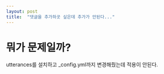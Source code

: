 ```yaml
---
layout: post
title:  "댓글을 추가하곳 싶은데 추가가 안된다..."
---
```


# 뭐가 문제일까?	

utterances를 설치하고 _config.yml까지 변경해줬는데 적용이 안된다. 